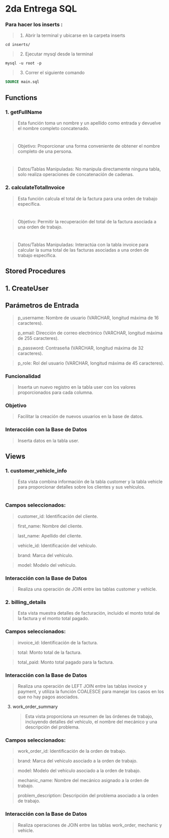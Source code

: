 # 2da Entrega SQL

### Para hacer los inserts :

> 1. Abrir la terminal y ubicarse en la carpeta inserts

```
cd inserts/
```

> 2. Ejecutar mysql desde la terminal

```
mysql -u root -p
```

> 3. Correr el siguiente comando

```sql
SOURCE main.sql
```

## Functions

### 1. getFullName

> Esta función toma un nombre y un apellido como entrada y devuelve el nombre completo concatenado.

#

> Objetivo: Proporcionar una forma conveniente de obtener el nombre completo de una persona.

#

> Datos/Tablas Manipuladas: No manipula directamente ninguna tabla, solo realiza operaciones de concatenación de cadenas.

### 2. calculateTotalInvoice

> Esta función calcula el total de la factura para una orden de trabajo específica.

#

> Objetivo: Permitir la recuperación del total de la factura asociada a una orden de trabajo.

#

> Datos/Tablas Manipuladas: Interactúa con la tabla invoice para calcular la suma total de las facturas asociadas a una orden de trabajo específica.

## Stored Procedures

## 1. CreateUser

## Parámetros de Entrada

> p_username: Nombre de usuario (VARCHAR, longitud máxima de 16 caracteres).

> p_email: Dirección de correo electrónico (VARCHAR, longitud máxima de 255 caracteres).

> p_password: Contraseña (VARCHAR, longitud máxima de 32 caracteres).

> p_role: Rol del usuario (VARCHAR, longitud máxima de 45 caracteres).

### Funcionalidad

> Inserta un nuevo registro en la tabla user con los valores proporcionados para cada columna.

### Objetivo

> Facilitar la creación de nuevos usuarios en la base de datos.

### Interacción con la Base de Datos

> Inserta datos en la tabla user.

## Views

### 1. customer_vehicle_info

> Esta vista combina información de la tabla customer y la tabla vehicle para proporcionar detalles sobre los clientes y sus vehículos.

#

### Campos seleccionados:

> customer_id: Identificación del cliente.

> first_name: Nombre del cliente.

> last_name: Apellido del cliente.

> vehicle_id: Identificación del vehículo.

> brand: Marca del vehículo.

> model: Modelo del vehículo.

### Interacción con la Base de Datos

> Realiza una operación de JOIN entre las tablas customer y vehicle.

### 2. billing_details

> Esta vista muestra detalles de facturación, incluido el monto total de la factura y el monto total pagado.

### Campos seleccionados:

> invoice_id: Identificación de la factura.

> total: Monto total de la factura.

> total_paid: Monto total pagado para la factura.

### Interacción con la Base de Datos

> Realiza una operación de LEFT JOIN entre las tablas invoice y payment, y utiliza la función COALESCE para manejar los casos en los que no hay pagos asociados.

3. work_order_summary
   > Esta vista proporciona un resumen de las órdenes de trabajo, incluyendo detalles del vehículo, el nombre del mecánico y una descripción del problema.

### Campos seleccionados:

> work_order_id: Identificación de la orden de trabajo.

> brand: Marca del vehículo asociado a la orden de trabajo.

> model: Modelo del vehículo asociado a la orden de trabajo.

> mechanic_name: Nombre del mecánico asignado a la orden de trabajo.

> problem_description: Descripción del problema asociado a la orden de trabajo.

### Interacción con la Base de Datos

> Realiza operaciones de JOIN entre las tablas work_order, mechanic y vehicle.
